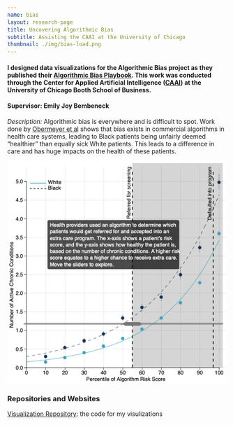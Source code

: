 ```yaml
---
name: bias
layout: research-page
title: Uncovering Algorithmic Bias
subtitle: Assisting the CAAI at the University of Chicago
thumbnail: ./img/bias-load.png
---
```


#### I designed data visualizations for the Algorithmic Bias project as they published their [Algorithmic Bias Playbook](https://www.chicagobooth.edu/research/center-for-applied-artificial-intelligence/research/algorithmic-bias). This work was conducted through the Center for Applied Artificial Intelligence ([CAAI](https://www.chicagobooth.edu/research/center-for-applied-artificial-intelligence)) at the University of Chicago Booth School of Business.

#### **Supervisor: Emily Joy Bembeneck**

*Description:* Algorithmic bias is everywhere and is difficult to spot. Work done by [Obermeyer et al](https://www.science.org/doi/10.1126/science.aax2342) shows that bias exists in commercial algorithms in health care systems, leading to Black patients being unfairly deemed “healthier” than equally sick White patients. This leads to a difference in care and has huge impacts on the health of these patients.

![A scatterplot showing the risk score calculated by the algorithm compared against the number of active chronic conditions. The plot shows the scores for both white and Black patients. For a given algorithmic risk score, the Black patients have more chronic conditions than the white patients. This means that Black patients had to be sicker (have more chronic conditions) to receive the same treatment was white patients.](/research/img/bias-load.png)

### Repositories and Websites

[Visualization Repository](https://github.com/kawilliams/bias-visualizations): the code for my visulizations